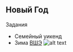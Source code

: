 ## Новый Год
Задания
- Семейный уикенд
- Зима
[ВШЭ](Github.com)
![alt text](https://fraububeherzglueck.files.wordpress.com/2015/07/img_0774.png?w=1200)
